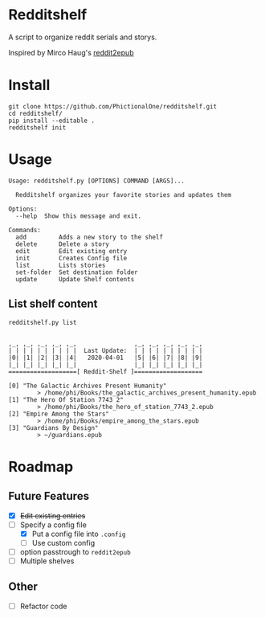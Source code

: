# Redditshelf
A script to organize reddit serials and storys. 

Inspired by Mirco Haug's [reddit2epub](https://github.com/mircohaug/reddit2epub)

# Install
```
git clone https://github.com/PhictionalOne/redditshelf.git
cd redditshelf/
pip install --editable .
redditshelf init
```

# Usage

```
Usage: redditshelf.py [OPTIONS] COMMAND [ARGS]...

  Redditshelf organizes your favorite stories and updates them

Options:
  --help  Show this message and exit.

Commands:
  add         Adds a new story to the shelf
  delete      Delete a story
  edit        Edit existing entry
  init        Creates Config file
  list        Lists stories
  set-folder  Set destination folder
  update      Update Shelf contents
```

## List shelf content
`redditshelf.py list`

```

,_, ,_, ,_, ,_, ,_,                ,_, ,_, ,_, ,_, ,_,
| | | | | | | | | |  Last Update:  | | | | | | | | | |
|0| |1| |2| |3| |4|   2020-04-01   |5| |6| |7| |8| |9|
|_| |_| |_| |_| |_|                |_| |_| |_| |_| |_|
===================[ Reddit-Shelf ]===================

[0] "The Galactic Archives Present Humanity"
        > /home/phi/Books/the_galactic_archives_present_humanity.epub
[1] "The Hero Of Station 7743 2"
        > /home/phi/Books/the_hero_of_station_7743_2.epub
[2] "Empire Among the Stars"
        > /home/phi/Books/empire_among_the_stars.epub
[3] "Guardians By Design"
        > ~/guardians.epub
```

# Roadmap
## Future Features
* [x] ~~Edit existing entries~~
* [ ] Specify a config file
    * [x] Put a config file into `.config`
    * [ ] Use custom config
* [ ] option passtrough to `reddit2epub`
* [ ] Multiple shelves

## Other
* [ ] Refactor code 
